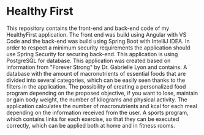 # Healthy First

This repository contains the front-end and back-end code of my HealthyFirst application. The front end was build using Angular with VS Code and the back-end was build using Spring Boot with IntelliJ IDEA. In order to respect a minimum security requirements the application should use Spring Security for securing back-end. This application is using PostgreSQL for database.
This application was created based on information from "Forever Strong" by Dr. Gabrielle Lyon and contains:
A database with the amount of macronutrients of essential foods that are divided into several categories, which can be easily seen thanks to the filters in the application.
The possibility of creating a personalized food program depending on the proposed objective, if you want to lose, maintain or gain body weight, the number of kilograms and physical activity.
The application calculates the number of macronutrients and kcal for each meal depending on the information received from the user.
A sports program, which contains links for each exercise, so that they can be executed correctly, which can be applied both at home and in fitness rooms.

